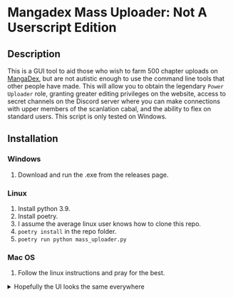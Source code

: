 # Mangadex Mass Uploader: Not A Userscript Edition

## Description
This is a GUI tool to aid those who wish to farm 500 chapter uploads on [MangaDex](https://mangadex.org),
but are not autistic enough to use the command line tools that other people have made.
This will allow you to obtain the legendary `Power Uploader` role, 
granting greater editing privileges on the website, 
access to secret channels on the Discord server 
where you can make connections with upper members of the scanlation cabal, 
and the ability to flex on standard users.
This script is only tested on Windows.

## Installation
### Windows
1. Download and run the .exe from the releases page.
### Linux
1. Install python 3.9.
2. Install poetry.
3. I assume the average linux user knows how to clone this repo.
4. `poetry install` in the repo folder.
5. `poetry run python mass_uploader.py`
###  Mac OS
1. Follow the linux instructions and pray for the best.

<details>
  <summary>Hopefully the UI looks the same everywhere</summary>

  ![a screenshot of the mangadex-mass-uploader](./mass_uploader_screenshot.png)
</details>
